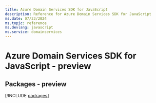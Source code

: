 ```yaml
---
title: Azure Domain Services SDK for JavaScript
description: Reference for Azure Domain Services SDK for JavaScript
ms.date: 07/23/2024
ms.topic: reference
ms.devlang: javascript
ms.service: domainservices
---
```

# Azure Domain Services SDK for JavaScript - preview
## Packages - preview
[!INCLUDE [packages](domain-services-index.md)]